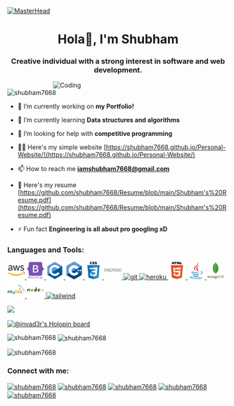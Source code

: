 [![MasterHead](https://mir-s3-cdn-cf.behance.net/project_modules/fs/54b6c068097599.5b50bca476b9b.gif)](https://shubham7668.io)

<h1 align="center">Hola👋, I'm Shubham</h1>
<h3 align="center">Creative individual with a strong interest in software and web development.</h3>
<img align="right" alt="Coding" width="400" src="https://cdn.dribbble.com/users/1162077/screenshots/3848914/programmer.gif">

<p align="left"> <img src="https://komarev.com/ghpvc/?username=shubham7668&label=Profile%20views&color=0e75b6&style=flat" alt="shubham7668" /> </p>

- 🔭 I’m currently working on **my Portfolio!**

- 🌱 I’m currently learning **Data structures and algorithms**

- 🤝 I’m looking for help with **competitive programming**

- 👨‍💻 Here's my simple website [https://shubham7668.github.io/Personal-Website/](https://shubham7668.github.io/Personal-Website/)

- 📫 How to reach me **iamshubham7668@gmail.com**

- 📄 Here's my resume [https://github.com/shubham7668/Resume/blob/main/Shubham's%20Resume.pdf](https://github.com/shubham7668/Resume/blob/main/Shubham's%20Resume.pdf)

- ⚡ Fun fact **Engineering is all about pro googling xD**

<h3 align="left">Languages and Tools:</h3>
<p align="left"> <a href="https://aws.amazon.com" target="_blank" rel="noreferrer"> <img src="https://raw.githubusercontent.com/devicons/devicon/master/icons/amazonwebservices/amazonwebservices-original-wordmark.svg" alt="aws" width="40" height="40"/> </a> <a href="https://getbootstrap.com" target="_blank" rel="noreferrer"> <img src="https://raw.githubusercontent.com/devicons/devicon/master/icons/bootstrap/bootstrap-plain-wordmark.svg" alt="bootstrap" width="40" height="40"/> </a> <a href="https://www.cprogramming.com/" target="_blank" rel="noreferrer"> <img src="https://raw.githubusercontent.com/devicons/devicon/master/icons/c/c-original.svg" alt="c" width="40" height="40"/> </a> <a href="https://www.w3schools.com/cpp/" target="_blank" rel="noreferrer"> <img src="https://raw.githubusercontent.com/devicons/devicon/master/icons/cplusplus/cplusplus-original.svg" alt="cplusplus" width="40" height="40"/> </a> <a href="https://www.w3schools.com/css/" target="_blank" rel="noreferrer"> <img src="https://raw.githubusercontent.com/devicons/devicon/master/icons/css3/css3-original-wordmark.svg" alt="css3" width="40" height="40"/> </a> <a href="https://expressjs.com" target="_blank" rel="noreferrer"> <img src="https://raw.githubusercontent.com/devicons/devicon/master/icons/express/express-original-wordmark.svg" alt="express" width="40" height="40"/> </a> <a href="https://git-scm.com/" target="_blank" rel="noreferrer"> <img src="https://www.vectorlogo.zone/logos/git-scm/git-scm-icon.svg" alt="git" width="40" height="40"/> </a> <a href="https://heroku.com" target="_blank" rel="noreferrer"> <img src="https://www.vectorlogo.zone/logos/heroku/heroku-icon.svg" alt="heroku" width="40" height="40"/> </a> <a href="https://www.w3.org/html/" target="_blank" rel="noreferrer"> <img src="https://raw.githubusercontent.com/devicons/devicon/master/icons/html5/html5-original-wordmark.svg" alt="html5" width="40" height="40"/> </a> <a href="https://www.java.com" target="_blank" rel="noreferrer"> <img src="https://raw.githubusercontent.com/devicons/devicon/master/icons/java/java-original.svg" alt="java" width="40" height="40"/> </a> <a href="https://www.mongodb.com/" target="_blank" rel="noreferrer"> <img src="https://raw.githubusercontent.com/devicons/devicon/master/icons/mongodb/mongodb-original-wordmark.svg" alt="mongodb" width="40" height="40"/> </a> <a href="https://www.mysql.com/" target="_blank" rel="noreferrer"> <img src="https://raw.githubusercontent.com/devicons/devicon/master/icons/mysql/mysql-original-wordmark.svg" alt="mysql" width="40" height="40"/> </a> <a href="https://nodejs.org" target="_blank" rel="noreferrer"> <img src="https://raw.githubusercontent.com/devicons/devicon/master/icons/nodejs/nodejs-original-wordmark.svg" alt="nodejs" width="40" height="40"/> </a> <a href="https://tailwindcss.com/" target="_blank" rel="noreferrer"> <img src="https://www.vectorlogo.zone/logos/tailwindcss/tailwindcss-icon.svg" alt="tailwind" width="40" height="40"/> </a> </p>

![](https://leetcard.jacoblin.cool/iamshubham7668?ext=heatmap&theme=dark)

[![@invad3r's Holopin board](https://holopin.io/api/user/board?user=invad3r)](https://holopin.io/@invad3r)

<p><img align="left" src="https://github-readme-stats.vercel.app/api/top-langs?username=shubham7668&show_icons=true&locale=en&layout=compact" alt="shubham7668" /></p>

<p>&nbsp;<img align="center" src="https://github-readme-stats.vercel.app/api?username=shubham7668&show_icons=true&locale=en" alt="shubham7668" /></p>

<p><img align="center" src="https://github-readme-streak-stats.herokuapp.com/?user=shubham7668&" alt="shubham7668" /></p>
  


<h3 align="left">Connect with me:</h3>
<p align="left">
<a href="https://linkedin.com/in/shubham7668" target="blank"><img align="center" src="https://raw.githubusercontent.com/rahuldkjain/github-profile-readme-generator/master/src/images/icons/Social/linked-in-alt.svg" alt="shubham7668" height="30" width="40" /></a>
<a href="https://www.codechef.com/users/iamshubham7668" target="blank"><img align="center" src="https://cdn.jsdelivr.net/npm/simple-icons@3.1.0/icons/codechef.svg" alt="shubham7668" height="30" width="40" /></a>
<a href="https://www.hackerrank.com/iamshubham7668" target="blank"><img align="center" src="https://raw.githubusercontent.com/rahuldkjain/github-profile-readme-generator/master/src/images/icons/Social/hackerrank.svg" alt="shubham7668" height="30" width="40" /></a>
<a href="https://www.leetcode.com/iamshubham7668" target="blank"><img align="center" src="https://raw.githubusercontent.com/rahuldkjain/github-profile-readme-generator/master/src/images/icons/Social/leet-code.svg" alt="shubham7668" height="30" width="40" /></a>
<a href="https://auth.geeksforgeeks.org/user/shubham7668" target="blank"><img align="center" src="https://raw.githubusercontent.com/rahuldkjain/github-profile-readme-generator/master/src/images/icons/Social/geeks-for-geeks.svg" alt="shubham7668" height="30" width="40" /></a>
</p>
